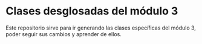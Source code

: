 # Clases desglosadas del módulo 3

Este repositorio sirve para ir generando las clases específicas del módulo 3, poder seguir sus cambios y aprender de ellos.
